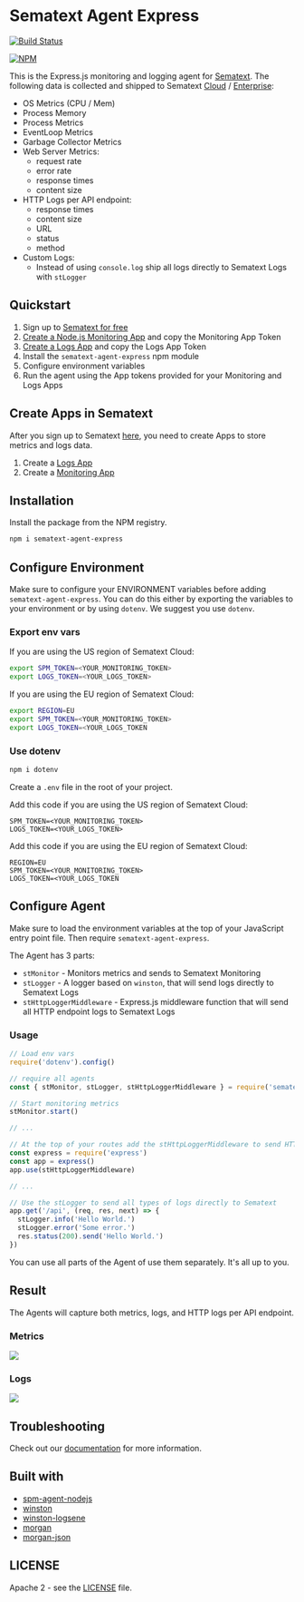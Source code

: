 # Sematext Agent Express

[![Build Status](https://travis-ci.org/sematext/sematext-agent-express.svg?branch=master)](https://travis-ci.org/sematext/sematext-agent-express)

[![NPM](https://nodei.co/npm/sematext-agent-express.png)](https://nodei.co/npm/sematext-agent-express/)

This is the Express.js monitoring and logging agent for [Sematext](https://sematext.com/). The following data is collected and shipped to Sematext [Cloud](https://sematext.com/cloud/) / [Enterprise](https://sematext.com/enterprise/):

- OS Metrics (CPU / Mem)
- Process Memory
- Process Metrics
- EventLoop Metrics
- Garbage Collector Metrics
- Web Server Metrics:
  - request rate
  - error rate
  - response times
  - content size
- HTTP Logs per API endpoint:
  - response times
  - content size
  - URL
  - status
  - method
- Custom Logs:
  - Instead of using `console.log` ship all logs directly to Sematext Logs with `stLogger`

## Quickstart 

1. Sign up to [Sematext for free](https://apps.sematext.com/ui/registration)  
2. [Create a Node.js Monitoring App](https://apps.sematext.com/ui/integrations) and copy the Monitoring App Token
3. [Create a Logs App](https://apps.sematext.com/ui/integrations) and copy the Logs App Token
4. Install the `sematext-agent-express` npm module
4. Configure environment variables
5. Run the agent using the App tokens provided for your Monitoring and Logs Apps

## Create Apps in Sematext

After you sign up to Sematext [here](https://apps.sematext.com/ui/registration), you need to create Apps to store metrics and logs data.

1. Create a [Logs App](https://sematext.com/docs/logs/quick-start/)
2. Create a [Monitoring App](https://sematext.com/docs/monitoring/quick-start/)

## Installation

Install the package from the NPM registry.

```bash
npm i sematext-agent-express
```

## Configure Environment

Make sure to configure your ENVIRONMENT variables before adding `sematext-agent-express`. You can do this either by exporting the variables to your environment or by using `dotenv`. We suggest you use `dotenv`.

### Export env vars

If you are using the US region of Sematext Cloud:

```bash
export SPM_TOKEN=<YOUR_MONITORING_TOKEN>
export LOGS_TOKEN=<YOUR_LOGS_TOKEN>
```

If you are using the EU region of Sematext Cloud:

```bash
export REGION=EU
export SPM_TOKEN=<YOUR_MONITORING_TOKEN>
export LOGS_TOKEN=<YOUR_LOGS_TOKEN
```

### Use dotenv

```bash
npm i dotenv
```

Create a `.env` file in the root of your project.

Add this code if you are using the US region of Sematext Cloud:

```
SPM_TOKEN=<YOUR_MONITORING_TOKEN>
LOGS_TOKEN=<YOUR_LOGS_TOKEN>
```

Add this code if you are using the EU region of Sematext Cloud:

```
REGION=EU
SPM_TOKEN=<YOUR_MONITORING_TOKEN>
LOGS_TOKEN=<YOUR_LOGS_TOKEN
```

## Configure Agent

Make sure to load the environment variables at the top of your JavaScript entry point file. Then require `sematext-agent-express`.

The Agent has 3 parts:

- `stMonitor` - Monitors metrics and sends to Sematext Monitoring
- `stLogger` - A logger based on `winston`, that will send logs directly to Sematext Logs
- `stHttpLoggerMiddleware` - Express.js middleware function that will send all HTTP endpoint logs to Sematext Logs

### Usage

```javascript
// Load env vars
require('dotenv').config()

// require all agents
const { stMonitor, stLogger, stHttpLoggerMiddleware } = require('sematext-agent-express')

// Start monitoring metrics
stMonitor.start()

// ...

// At the top of your routes add the stHttpLoggerMiddleware to send HTTP logs to Sematext
const express = require('express')
const app = express()
app.use(stHttpLoggerMiddleware)

// ...

// Use the stLogger to send all types of logs directly to Sematext
app.get('/api', (req, res, next) => {
  stLogger.info('Hello World.')
  stLogger.error('Some error.')
  res.status(200).send('Hello World.')
})
```

You can use all parts of the Agent of use them separately. It's all up to you.

## Result
The Agents will capture both metrics, logs, and HTTP logs per API endpoint.

### Metrics

![](https://cdn.sematext.com/images/sample-nodejs-metrics.png)

### Logs

![](https://cdn.sematext.com/images/sample-nodejs-logs.png)

## Troubleshooting
Check out our [documentation](https://sematext.com/docs/integration/express.js/) for more information.

## Built with

- [spm-agent-nodejs](https://github.com/sematext/spm-agent-nodejs)
- [winston](https://github.com/winstonjs/winston)
- [winston-logsene](https://github.com/sematext/winston-logsene)
- [morgan](https://github.com/expressjs/morgan)
- [morgan-json](https://github.com/indexzero/morgan-json)

## LICENSE

Apache 2 - see the [LICENSE](./LICENSE) file.

